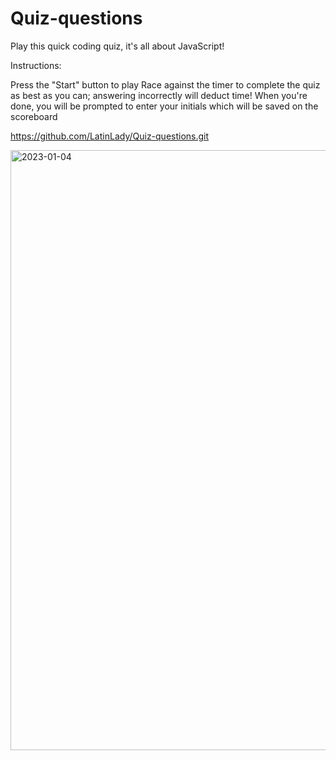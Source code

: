 # Quiz-questions
Play this quick coding quiz, it's all about JavaScript!

Instructions:

Press the "Start" button to play
Race against the timer to complete the quiz as best as you can; answering incorrectly will deduct time!
When you're done, you will be prompted to enter your initials which will be saved on the scoreboard


https://github.com/LatinLady/Quiz-questions.git

<img width="960" alt="2023-01-04" src="https://user-images.githubusercontent.com/118027404/210510375-18816cf5-50f2-4684-bb63-db4bd616a3c2.png">

